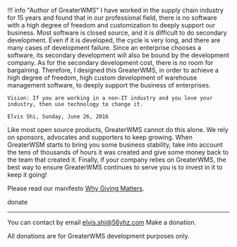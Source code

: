 

!!! info "Author of GreaterWMS"
    I have worked in the supply chain industry for 15 years and found that in our professional field, there is no software with a high degree of freedom and customization to deeply support our business. Most software is closed source, and it is difficult to do secondary development. Even if it is developed, the cycle is very long, and there are many cases of development failure. Since an enterprise chooses a software, its secondary development will also be bound by the development company. As for the secondary development cost, there is no room for bargaining. Therefore, I designed this GreaterWMS, in order to achieve a high degree of freedom, high custom development of warehouse management software, to deeply support the business of enterprises.
    
    Vision: If you are working in a non-IT industry and you love your industry, then use technology to change it.
    
    Elvis Shi, Sunday, June 26, 2016

Like most open source products, GreaterWMS cannot do this alone. We rely on sponsors, advocates and supporters to keep growing. When GreaterWSM starts to bring you some business stability, take into account the tens of thousands of hours it was created and give some money back to the team that created it. Finally, if your company relies on GreaterWMS, the best way to ensure GreaterWMS continues to serve you is to invest in it to keep it going!

Please read our manifesto [Why Giving Matters](https://www.56yhz.com/tutorials/tutorialsdetail/70).

donate

***

You can contact by email
elvis.shi@56yhz.com
Make a donation.

All donations are for GreaterWMS development purposes only.